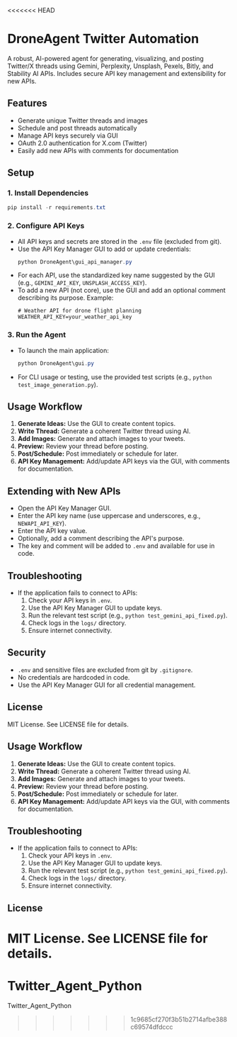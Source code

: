 <<<<<<< HEAD

# DroneAgent Twitter Automation

A robust, AI-powered agent for generating, visualizing, and posting Twitter/X threads using Gemini, Perplexity, Unsplash, Pexels, Bitly, and Stability AI APIs. Includes secure API key management and extensibility for new APIs.

## Features
- Generate unique Twitter threads and images
- Schedule and post threads automatically
- Manage API keys securely via GUI
- OAuth 2.0 authentication for X.com (Twitter)
- Easily add new APIs with comments for documentation

## Setup

### 1. Install Dependencies
```powershell
pip install -r requirements.txt
```

### 2. Configure API Keys
- All API keys and secrets are stored in the `.env` file (excluded from git).
- Use the API Key Manager GUI to add or update credentials:
  ```powershell
  python DroneAgent\gui_api_manager.py
  ```
- For each API, use the standardized key name suggested by the GUI (e.g., `GEMINI_API_KEY`, `UNSPLASH_ACCESS_KEY`).
- To add a new API (not core), use the GUI and add an optional comment describing its purpose. Example:
  ```properties
  # Weather API for drone flight planning
  WEATHER_API_KEY=your_weather_api_key
  ```

### 3. Run the Agent
- To launch the main application:
  ```powershell
  python DroneAgent\gui.py
  ```
- For CLI usage or testing, use the provided test scripts (e.g., `python test_image_generation.py`).

## Usage Workflow
1. **Generate Ideas:** Use the GUI to create content topics.
2. **Write Thread:** Generate a coherent Twitter thread using AI.
3. **Add Images:** Generate and attach images to your tweets.
4. **Preview:** Review your thread before posting.
5. **Post/Schedule:** Post immediately or schedule for later.
6. **API Key Management:** Add/update API keys via the GUI, with comments for documentation.

## Extending with New APIs
- Open the API Key Manager GUI.
- Enter the API key name (use uppercase and underscores, e.g., `NEWAPI_API_KEY`).
- Enter the API key value.
- Optionally, add a comment describing the API's purpose.
- The key and comment will be added to `.env` and available for use in code.

## Troubleshooting
- If the application fails to connect to APIs:
  1. Check your API keys in `.env`.
  2. Use the API Key Manager GUI to update keys.
  3. Run the relevant test script (e.g., `python test_gemini_api_fixed.py`).
  4. Check logs in the `logs/` directory.
  5. Ensure internet connectivity.

## Security
- `.env` and sensitive files are excluded from git by `.gitignore`.
- No credentials are hardcoded in code.
- Use the API Key Manager GUI for all credential management.

## License
MIT License. See LICENSE file for details.


## Usage Workflow
1. **Generate Ideas:** Use the GUI to create content topics.
2. **Write Thread:** Generate a coherent Twitter thread using AI.
3. **Add Images:** Generate and attach images to your tweets.
4. **Preview:** Review your thread before posting.
5. **Post/Schedule:** Post immediately or schedule for later.
6. **API Key Management:** Add/update API keys via the GUI, with comments for documentation.

## Troubleshooting
- If the application fails to connect to APIs:
  1. Check your API keys in `.env`.
  2. Use the API Key Manager GUI to update keys.
  3. Run the relevant test script (e.g., `python test_gemini_api_fixed.py`).
  4. Check logs in the `logs/` directory.
  5. Ensure internet connectivity.

## License
MIT License. See LICENSE file for details.
=======
# Twitter_Agent_Python
Twitter_Agent_Python
>>>>>>> 1c9685cf270f3b51b2714afbe388c69574dfdccc
